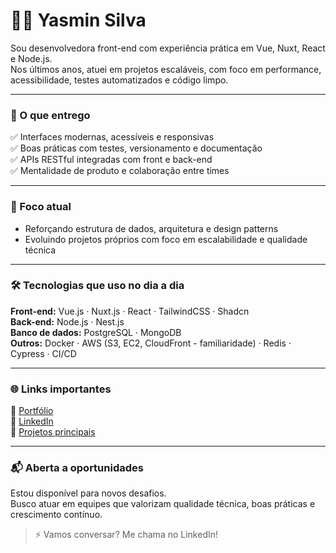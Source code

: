 # 👩‍💻 Yasmin Silva

Sou desenvolvedora front-end com experiência prática em Vue, Nuxt, React e Node.js.  
Nos últimos anos, atuei em projetos escaláveis, com foco em performance, acessibilidade, testes automatizados e código limpo.

---

### 💼 O que entrego

✅ Interfaces modernas, acessíveis e responsivas  
✅ Boas práticas com testes, versionamento e documentação  
✅ APIs RESTful integradas com front e back-end  
✅ Mentalidade de produto e colaboração entre times

---

### 🎯 Foco atual

- Reforçando estrutura de dados, arquitetura e design patterns  
- Evoluindo projetos próprios com foco em escalabilidade e qualidade técnica  

---

### 🛠️ Tecnologias que uso no dia a dia

**Front-end:** Vue.js · Nuxt.js · React · TailwindCSS · Shadcn  
**Back-end:** Node.js · Nest.js  
**Banco de dados:** PostgreSQL · MongoDB  
**Outros:** Docker · AWS (S3, EC2, CloudFront - familiaridade) · Redis · Cypress · CI/CD

---

### 🌐 Links importantes

🔗 [Portfólio](https://portfolio-yasminxs3s-projects.vercel.app/)  
💼 [LinkedIn](https://www.linkedin.com/in/yasmin-silva-x)  
🧪 [Projetos principais](https://github.com/yasminxs3s?tab=repositories)

---

### 📬 Aberta a oportunidades

Estou disponível para novos desafios.  
Busco atuar em equipes que valorizam qualidade técnica, boas práticas e crescimento contínuo.

> ⚡ Vamos conversar? Me chama no LinkedIn!
